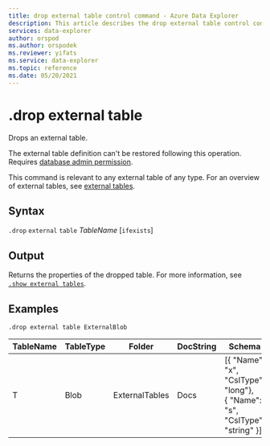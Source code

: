 ```yaml
---
title: drop external table control command - Azure Data Explorer
description: This article describes the drop external table control command in Azure Data Explorer 
services: data-explorer
author: orspod
ms.author: orspodek
ms.reviewer: yifats
ms.service: data-explorer
ms.topic: reference
ms.date: 05/20/2021
---
```

# .drop external table

Drops an external table.

The external table definition can't be restored following this operation. Requires [database admin permission](../management/access-control/role-based-authorization.md).

This command is relevant to any external table of any type. For an overview of external tables, see [external tables](../query/schema-entities/externaltables.md).

## Syntax  

`.drop` `external` `table` *TableName* [`ifexists`]

## Output

Returns the properties of the dropped table. For more information, see [`.show external tables`](show-external-tables.md).

## Examples

```kusto
.drop external table ExternalBlob
```

| TableName | TableType | Folder         | DocString | Schema       | Properties |
|-----------|-----------|----------------|-----------|-----------------------------------------------------|------------|
| T         | Blob      | ExternalTables | Docs      | [{ "Name": "x",  "CslType": "long"},<br> { "Name": "s",  "CslType": "string" }] | {}         |

